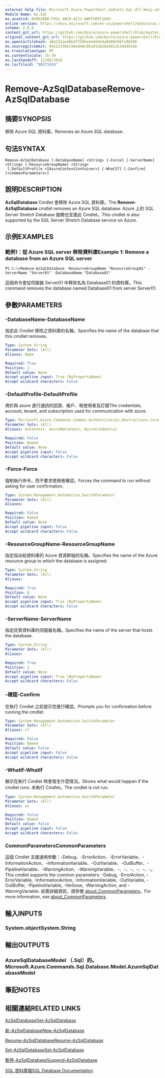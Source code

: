 ```yaml
---
external help file: Microsoft.Azure.PowerShell.Cmdlets.Sql.dll-Help.xml
Module Name: Az.Sql
ms.assetid: B396388D-F91C-4BC9-A211-ABFF5DFC1693
online version: https://docs.microsoft.com/en-us/powershell/module/az.sql/remove-azsqldatabase
schema: 2.0.0
content_git_url: https://github.com/Azure/azure-powershell/blob/master/src/Sql/Sql/help/Remove-AzSqlDatabase.md
original_content_git_url: https://github.com/Azure/azure-powershell/blob/master/src/Sql/Sql/help/Remove-AzSqlDatabase.md
ms.openlocfilehash: a0a232ae48b47759be4a4dde9a8d80e56fc88106
ms.sourcegitcommit: 04221336bc9eed46c05ed1e828a6811534d4b4ab
ms.translationtype: MT
ms.contentlocale: zh-TW
ms.lasthandoff: 12/08/2020
ms.locfileid: "98273424"
---
```

# <span data-ttu-id="edb72-101">Remove-AzSqlDatabase</span><span class="sxs-lookup"><span data-stu-id="edb72-101">Remove-AzSqlDatabase</span></span>

## <span data-ttu-id="edb72-102">摘要</span><span class="sxs-lookup"><span data-stu-id="edb72-102">SYNOPSIS</span></span>
<span data-ttu-id="edb72-103">移除 Azure SQL 資料庫。</span><span class="sxs-lookup"><span data-stu-id="edb72-103">Removes an Azure SQL database.</span></span>

## <span data-ttu-id="edb72-104">句法</span><span class="sxs-lookup"><span data-stu-id="edb72-104">SYNTAX</span></span>

```
Remove-AzSqlDatabase [-DatabaseName] <String> [-Force] [-ServerName] <String> [-ResourceGroupName] <String>
 [-DefaultProfile <IAzureContextContainer>] [-WhatIf] [-Confirm] [<CommonParameters>]
```

## <span data-ttu-id="edb72-105">說明</span><span class="sxs-lookup"><span data-stu-id="edb72-105">DESCRIPTION</span></span>
<span data-ttu-id="edb72-106">**AzSqlDatabase** Cmdlet 會移除 Azure SQL 資料庫。</span><span class="sxs-lookup"><span data-stu-id="edb72-106">The **Remove-AzSqlDatabase** cmdlet removes an Azure SQL database.</span></span>
<span data-ttu-id="edb72-107">Azure 上的 SQL Server Stretch Database 服務也支援此 Cmdlet。</span><span class="sxs-lookup"><span data-stu-id="edb72-107">This cmdlet is also supported by the SQL Server Stretch Database service on Azure.</span></span>

## <span data-ttu-id="edb72-108">示例</span><span class="sxs-lookup"><span data-stu-id="edb72-108">EXAMPLES</span></span>

### <span data-ttu-id="edb72-109">範例1：從 Azure SQL server 移除資料庫</span><span class="sxs-lookup"><span data-stu-id="edb72-109">Example 1: Remove a database from an Azure SQL server</span></span>
```
PS C:\>Remove-AzSqlDatabase -ResourceGroupName "ResourceGroup01" -ServerName "Server01" -DatabaseName "Database01"
```

<span data-ttu-id="edb72-110">這個命令會從伺服器 Server01 中移除名為 Database01 的資料庫。</span><span class="sxs-lookup"><span data-stu-id="edb72-110">This command removes the database named Database01 from server Server01.</span></span>

## <span data-ttu-id="edb72-111">參數</span><span class="sxs-lookup"><span data-stu-id="edb72-111">PARAMETERS</span></span>

### <span data-ttu-id="edb72-112">-DatabaseName</span><span class="sxs-lookup"><span data-stu-id="edb72-112">-DatabaseName</span></span>
<span data-ttu-id="edb72-113">指定此 Cmdlet 移除之資料庫的名稱。</span><span class="sxs-lookup"><span data-stu-id="edb72-113">Specifies the name of the database that this cmdlet removes.</span></span>

```yaml
Type: System.String
Parameter Sets: (All)
Aliases: Name

Required: True
Position: 2
Default value: None
Accept pipeline input: True (ByPropertyName)
Accept wildcard characters: False
```

### <span data-ttu-id="edb72-114">-DefaultProfile</span><span class="sxs-lookup"><span data-stu-id="edb72-114">-DefaultProfile</span></span>
<span data-ttu-id="edb72-115">用於與 azure 進行通訊的認證、帳戶、租使用者及訂閱</span><span class="sxs-lookup"><span data-stu-id="edb72-115">The credentials, account, tenant, and subscription used for communication with azure</span></span>

```yaml
Type: Microsoft.Azure.Commands.Common.Authentication.Abstractions.Core.IAzureContextContainer
Parameter Sets: (All)
Aliases: AzContext, AzureRmContext, AzureCredential

Required: False
Position: Named
Default value: None
Accept pipeline input: False
Accept wildcard characters: False
```

### <span data-ttu-id="edb72-116">-Force</span><span class="sxs-lookup"><span data-stu-id="edb72-116">-Force</span></span>
<span data-ttu-id="edb72-117">強制執行命令，而不要求使用者確認。</span><span class="sxs-lookup"><span data-stu-id="edb72-117">Forces the command to run without asking for user confirmation.</span></span>

```yaml
Type: System.Management.Automation.SwitchParameter
Parameter Sets: (All)
Aliases:

Required: False
Position: Named
Default value: None
Accept pipeline input: False
Accept wildcard characters: False
```

### <span data-ttu-id="edb72-118">-ResourceGroupName</span><span class="sxs-lookup"><span data-stu-id="edb72-118">-ResourceGroupName</span></span>
<span data-ttu-id="edb72-119">指定指派給資料庫的 Azure 資源群組的名稱。</span><span class="sxs-lookup"><span data-stu-id="edb72-119">Specifies the name of the Azure resource group to which the database is assigned.</span></span>

```yaml
Type: System.String
Parameter Sets: (All)
Aliases:

Required: True
Position: 0
Default value: None
Accept pipeline input: True (ByPropertyName)
Accept wildcard characters: False
```

### <span data-ttu-id="edb72-120">-ServerName</span><span class="sxs-lookup"><span data-stu-id="edb72-120">-ServerName</span></span>
<span data-ttu-id="edb72-121">指定託管資料庫的伺服器名稱。</span><span class="sxs-lookup"><span data-stu-id="edb72-121">Specifies the name of the server that hosts the database.</span></span>

```yaml
Type: System.String
Parameter Sets: (All)
Aliases:

Required: True
Position: 1
Default value: None
Accept pipeline input: True (ByPropertyName)
Accept wildcard characters: False
```

### <span data-ttu-id="edb72-122">-確認</span><span class="sxs-lookup"><span data-stu-id="edb72-122">-Confirm</span></span>
<span data-ttu-id="edb72-123">在執行 Cmdlet 之前提示您進行確認。</span><span class="sxs-lookup"><span data-stu-id="edb72-123">Prompts you for confirmation before running the cmdlet.</span></span>

```yaml
Type: System.Management.Automation.SwitchParameter
Parameter Sets: (All)
Aliases: cf

Required: False
Position: Named
Default value: False
Accept pipeline input: False
Accept wildcard characters: False
```

### <span data-ttu-id="edb72-124">-WhatIf</span><span class="sxs-lookup"><span data-stu-id="edb72-124">-WhatIf</span></span>
<span data-ttu-id="edb72-125">顯示在執行 Cmdlet 時會發生什麼情況。</span><span class="sxs-lookup"><span data-stu-id="edb72-125">Shows what would happen if the cmdlet runs.</span></span>
<span data-ttu-id="edb72-126">未執行 Cmdlet。</span><span class="sxs-lookup"><span data-stu-id="edb72-126">The cmdlet is not run.</span></span>

```yaml
Type: System.Management.Automation.SwitchParameter
Parameter Sets: (All)
Aliases: wi

Required: False
Position: Named
Default value: False
Accept pipeline input: False
Accept wildcard characters: False
```

### <span data-ttu-id="edb72-127">CommonParameters</span><span class="sxs-lookup"><span data-stu-id="edb72-127">CommonParameters</span></span>
<span data-ttu-id="edb72-128">這個 Cmdlet 支援通用參數：-Debug、-ErrorAction、-ErrorVariable、-InformationAction、-InformationVariable、-OutVariable、-OutBuffer、-PipelineVariable、-WarningAction、-WarningVariable、-、-、-、-、-、-。</span><span class="sxs-lookup"><span data-stu-id="edb72-128">This cmdlet supports the common parameters: -Debug, -ErrorAction, -ErrorVariable, -InformationAction, -InformationVariable, -OutVariable, -OutBuffer, -PipelineVariable, -Verbose, -WarningAction, and -WarningVariable.</span></span> <span data-ttu-id="edb72-129">如需詳細資訊，請參閱 [about_CommonParameters](http://go.microsoft.com/fwlink/?LinkID=113216)。</span><span class="sxs-lookup"><span data-stu-id="edb72-129">For more information, see [about_CommonParameters](http://go.microsoft.com/fwlink/?LinkID=113216).</span></span>

## <span data-ttu-id="edb72-130">輸入</span><span class="sxs-lookup"><span data-stu-id="edb72-130">INPUTS</span></span>

### <span data-ttu-id="edb72-131">System.object</span><span class="sxs-lookup"><span data-stu-id="edb72-131">System.String</span></span>

## <span data-ttu-id="edb72-132">輸出</span><span class="sxs-lookup"><span data-stu-id="edb72-132">OUTPUTS</span></span>

### <span data-ttu-id="edb72-133">AzureSqlDatabaseModel （.Sql）的。</span><span class="sxs-lookup"><span data-stu-id="edb72-133">Microsoft.Azure.Commands.Sql.Database.Model.AzureSqlDatabaseModel</span></span>

## <span data-ttu-id="edb72-134">筆記</span><span class="sxs-lookup"><span data-stu-id="edb72-134">NOTES</span></span>

## <span data-ttu-id="edb72-135">相關連結</span><span class="sxs-lookup"><span data-stu-id="edb72-135">RELATED LINKS</span></span>

[<span data-ttu-id="edb72-136">AzSqlDatabase</span><span class="sxs-lookup"><span data-stu-id="edb72-136">Get-AzSqlDatabase</span></span>](./Get-AzSqlDatabase.md)

[<span data-ttu-id="edb72-137">新-AzSqlDatabase</span><span class="sxs-lookup"><span data-stu-id="edb72-137">New-AzSqlDatabase</span></span>](./New-AzSqlDatabase.md)

[<span data-ttu-id="edb72-138">Resume-AzSqlDatabase</span><span class="sxs-lookup"><span data-stu-id="edb72-138">Resume-AzSqlDatabase</span></span>](./Resume-AzSqlDatabase.md)

[<span data-ttu-id="edb72-139">Set-AzSqlDatabase</span><span class="sxs-lookup"><span data-stu-id="edb72-139">Set-AzSqlDatabase</span></span>](./Set-AzSqlDatabase.md)

[<span data-ttu-id="edb72-140">暫停-AzSqlDatabase</span><span class="sxs-lookup"><span data-stu-id="edb72-140">Suspend-AzSqlDatabase</span></span>](./Suspend-AzSqlDatabase.md)

[<span data-ttu-id="edb72-141">SQL 資料庫檔</span><span class="sxs-lookup"><span data-stu-id="edb72-141">SQL Database Documentation</span></span>](https://docs.microsoft.com/azure/sql-database/)


